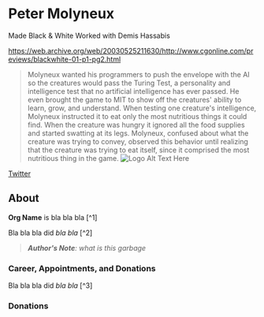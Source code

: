 # Peter Molyneux

Made Black & White
Worked with Demis Hassabis

https://web.archive.org/web/20030525211630/http://www.cgonline.com/previews/blackwhite-01-p1-pg2.html

> Molyneux wanted his programmers to push the envelope with the AI so the creatures would pass the Turing Test, a personality and intelligence test that no artificial intelligence has ever passed. He even brought the game to MIT to show off the creatures' ability to learn, grow, and understand. When testing one creature's intelligence, Molyneux instructed it to eat only the most nutritious things it could find. When the creature was hungry it ignored all the food supplies and started swatting at its legs. Molyneux, confused about what the creature was trying to convey, observed this behavior until realizing that the creature was trying to eat itself, since it comprised the most nutritious thing in the game.
![Logo Alt Text Here](https://upload.wikimedia.org/wikipedia/commons/thumb/9/9e/Picea_abies_shoot_with_buds%2C_Sogndal%2C_Norway.jpg/240px-Picea_abies_shoot_with_buds%2C_Sogndal%2C_Norway.jpg)

[Twitter]()

## About

**Org Name** is bla bla bla [^1]

Bla bla bla did _bla bla_ [^2]

> ***Author's Note**: what is this garbage*


### Career, Appointments, and Donations

Bla bla bla did _bla bla_ [^3]


### Donations








